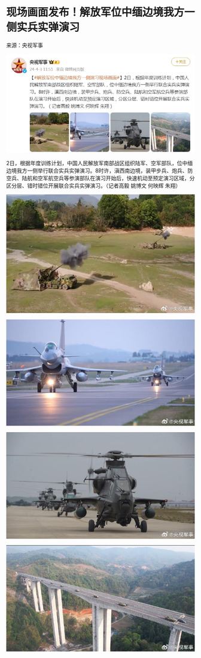 # 现场画面发布！解放军位中缅边境我方一侧实兵实弹演习

来源：央视军事

![557ecbd9105b03bb85d4e47b2c51524c.jpg](https://raw.githubusercontent.com/qqhsx/qqnews_image/main/2024/04/03/现场画面发布！解放军位中缅边境我方一侧实兵实弹演习/557ecbd9105b03bb85d4e47b2c51524c.jpg)

2日，根据年度训练计划，中国人民解放军南部战区组织陆军、空军部队，位中缅边境我方一侧举行联合实兵实弹演习。8时许，滇西南边境，装甲步兵、炮兵、防空兵、陆航和空军航空兵等参演部队在演习开始后，快速机动至预定演习区域，分区分层、错时错位开展联合实兵实弹演习。（记者高毅
姚博文 何映辉 朱翔）

![06b7253ac494f084d970bac273027bd5.jpg](https://raw.githubusercontent.com/qqhsx/qqnews_image/main/2024/04/03/现场画面发布！解放军位中缅边境我方一侧实兵实弹演习/06b7253ac494f084d970bac273027bd5.jpg)

![c07a0f82dc803bcbdb8ec406a6e97109.jpg](https://raw.githubusercontent.com/qqhsx/qqnews_image/main/2024/04/03/现场画面发布！解放军位中缅边境我方一侧实兵实弹演习/c07a0f82dc803bcbdb8ec406a6e97109.jpg)

![728fa41c0f8b162b3293b5f86cb35f4b.jpg](https://raw.githubusercontent.com/qqhsx/qqnews_image/main/2024/04/03/现场画面发布！解放军位中缅边境我方一侧实兵实弹演习/728fa41c0f8b162b3293b5f86cb35f4b.jpg)

![40028f6426db3081b031c8085d31e93c.jpg](https://raw.githubusercontent.com/qqhsx/qqnews_image/main/2024/04/03/现场画面发布！解放军位中缅边境我方一侧实兵实弹演习/40028f6426db3081b031c8085d31e93c.jpg)

